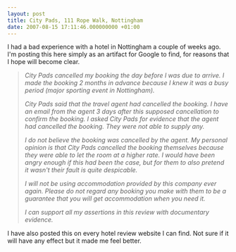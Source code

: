 ```yaml
---
layout: post
title: City Pads, 111 Rope Walk, Nottingham
date: 2007-08-15 17:11:46.000000000 +01:00
---
```

I had a bad experience with a hotel in Nottingham a couple of weeks ago. I'm posting this here simply as an artifact for Google to find, for reasons that I hope will become clear.
<blockquote><em>City Pads cancelled my booking the day before I was due to arrive. I made the booking 2 months in advance because I knew it was a busy period (major sporting event in Nottingham).</em>

<em>City Pads said that the travel agent had cancelled the booking. I have an email from the agent 3 days after this supposed cancellation to confirm the booking. I asked City Pads for evidence that the agent had cancelled the booking. They were not able to supply any.</em>

<em>I do not believe the booking was cancelled by the agent. My personal opinion is that City Pads cancelled the booking themselves because they were able to let the room at a higher rate. I would have been angry enough if this had been the case, but for them to also pretend it wasn't their fault is quite despicable.</em>

<em>I will not be using accommodation provided by this company ever again. Please do not regard any booking you make with them to be a guarantee that you will get accommodation when you need it.</em>

<em>I can support all my assertions in this review with documentary evidence.</em></blockquote>
I have also posted this on every hotel review website I can find. Not sure if it will have any effect but it made me feel better.
